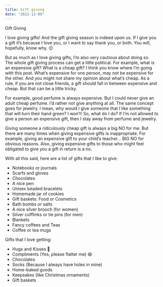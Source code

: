 ```yaml
---
title: Gift giving
date: "2021-12-09"
---
```


Gift Giving

I love giving gifts! And the gift giving season is indeed upon us. If I give you a gift it’s because I love you, or I want to say thank you, or both. You will, hopefully, know why. 😉

But as much as I love giving gifts, I’m also very cautious about doing so. The whole gift giving process can get a little political. For example, what is an expensive gift? What is a cheap gift? 
I think you know where I’m going with this post. What’s expensive for one person, may not be expensive for the other. And you might not share my opinion about what’s cheap. As a rule, if you are not close friends, a gift should fall in between expensive and cheap. But that can be a little tricky. 

For example, good perfume is always expensive. But I could never give an adult cheap perfume. I’d rather not give anything at all. The same concept goes for jewelry. I mean, why would I give someone that I like something that will turn their hand green? I won’t!  So, what do I do? If I’m not allowed to give a person an expensive gift, then I stay away from perfume and jewelry. 

Giving someone a ridiculously cheap gift is always a big NO for me. But there are many times when giving expensive gifts is inappropriate. For example, giving an expensive gift to your child’s teacher… BIG NO for obvious reasons. Also, giving expensive gifts to those who might feel obligated to give you a gift in return is a no. 

With all this said, here are a list of gifts that I like to give:

* Notebooks or journals
* Scarfs and gloves
* Chocolates
* A nice pen
* Unisex beaded bracelets 
* Homemade jar of cookies
* Gift baskets: Food or Cosmetics
* Bath bombs or salts
* A nice silver brooch (for women) 
* Silver cufflinks or tie pins (for men)
* Blankets
* Fancy coffees and Teas 
* Coffee or tea mugs

Gifts that I love getting:
* Hugs and Kisses 🥰
* Compliments (Yes, please flatter me) 😅
* Chocolates
* Socks (Because I always have holes in mine)
* Home-baked goods
* Keepsakes (like Christmas ornaments)
* Gift baskets
